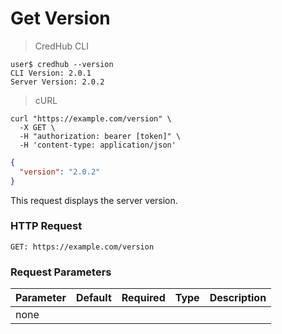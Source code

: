 # Get Version

> CredHub CLI

```shell
user$ credhub --version
CLI Version: 2.0.1
Server Version: 2.0.2
```

> cURL

```shell
curl "https://example.com/version" \
  -X GET \
  -H "authorization: bearer [token]" \
  -H 'content-type: application/json'
```

```json
{
  "version": "2.0.2"
}
```

This request displays the server version.

### HTTP Request

`GET: https://example.com/version`

### Request Parameters

Parameter | Default | Required | Type | Description
--------- | --------- | --------- | --------- | -----------
none | | | |
